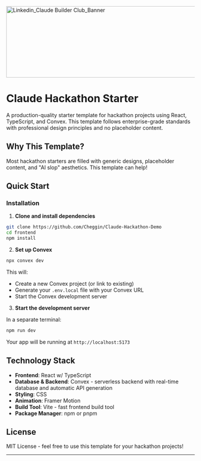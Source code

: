 <img width="1128" height="191" alt="Linkedin_Claude Builder Club_Banner" src="https://github.com/user-attachments/assets/6069bb9d-aeb1-44a5-92e5-2e38c9510a59" />

# Claude Hackathon Starter 

A production-quality starter template for hackathon projects using React, TypeScript, and Convex. This template follows enterprise-grade standards with professional design principles and no placeholder content.

## Why This Template?

Most hackathon starters are filled with generic designs, placeholder content, and "AI slop" aesthetics. This template can help!

## Quick Start

### Installation

1. **Clone and install dependencies**

```bash
git clone https://github.com/Cheggin/Claude-Hackathon-Demo
cd frontend
npm install
```

2. **Set up Convex**

```bash
npx convex dev
```

This will:
- Create a new Convex project (or link to existing)
- Generate your `.env.local` file with your Convex URL
- Start the Convex development server

3. **Start the development server**

In a separate terminal:

```bash
npm run dev
```

Your app will be running at `http://localhost:5173`

## Technology Stack

- **Frontend**: React w/ TypeScript
- **Database & Backend**: Convex - serverless backend with real-time database and automatic API generation
- **Styling**: CSS
- **Animation**: Framer Motion
- **Build Tool**: Vite - fast frontend build tool 
- **Package Manager**: npm or pnpm

## License

MIT License - feel free to use this template for your hackathon projects!

---
